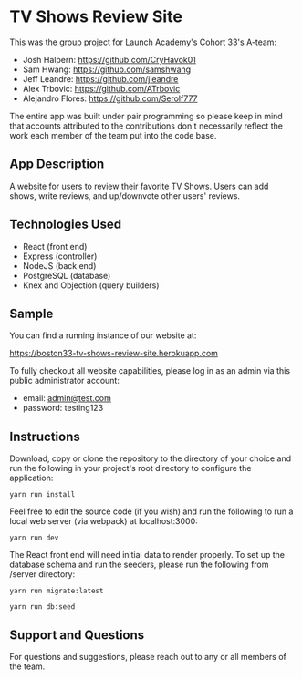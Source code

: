 # TV Shows Review Site

This was the group project for Launch Academy's Cohort 33's A-team:
- Josh Halpern: https://github.com/CryHavok01
- Sam Hwang: https://github.com/samshwang
- Jeff Leandre: https://github.com/jleandre
- Alex Trbovic: https://github.com/ATrbovic
- Alejandro Flores: https://github.com/Serolf777

The entire app was built under pair programming so please keep in mind that accounts attributed to the contributions
don't necessarily reflect the work each member of the team put into the code base.

## App Description

A website for users to review their favorite TV Shows.  Users can add shows, write reviews, and up/downvote other users' reviews.

## Technologies Used

- React (front end)
- Express (controller)
- NodeJS (back end)
- PostgreSQL (database)
- Knex and Objection (query builders)

## Sample

You can find a running instance of our website at:

https://boston33-tv-shows-review-site.herokuapp.com

To fully checkout all website capabilities, please log in as an admin via this public administrator account:
- email: admin@test.com
- password: testing123

## Instructions

Download, copy or clone the repository to the directory of your choice and run the following in your project's
root directory to configure the application:

`yarn run install`

Feel free to edit the source code (if you wish) and run the following to run a local web server (via webpack) at
localhost:3000:

`yarn run dev`

The React front end will need initial data to render properly. To set up the database schema and run the seeders,
please run the following from /server directory:

`yarn run migrate:latest`

`yarn run db:seed`

## Support and Questions

For questions and suggestions, please reach out to any or all members of the team.
